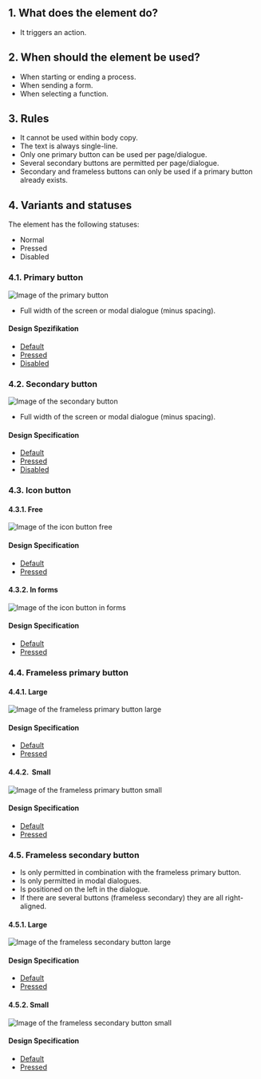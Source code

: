 ## 1. What does the element do?
*   It triggers an action.

## 2. When should the element be used?
*   When starting or ending a process.
*   When sending a form.
*   When selecting a function.


## 3. Rules
*   It cannot be used within body copy.
*   The text is always single-line.
*   Only one primary button can be used per page/dialogue.
*   Several secondary buttons are permitted per page/dialogue.
*   Secondary and frameless buttons can only be used if a primary button already exists.


## 4. Variants and statuses
The element has the following statuses: 
*   Normal
*   Pressed
*   Disabled

### 4.1. Primary button
![Image of the primary button](https://raw.githubusercontent.com/sbb-design-systems/design-system-mobile-documentation/doku-update/documentation/elements/button/images/ME10_Primary.png 'class: image')
*   Full width of the screen or modal dialogue (minus spacing).

#### Design Spezifikation
*   [Default](https://sbb.invisionapp.com/d/main#/console/14051805/313175219/inspect)
*   [Pressed](https://sbb.invisionapp.com/d/main#/console/14051805/313175220/inspect)
*   [Disabled](https://sbb.invisionapp.com/d/main#/console/14051805/313175221/inspect)

### 4.2. Secondary button
![Image of the secondary button](https://raw.githubusercontent.com/sbb-design-systems/design-system-mobile-documentation/doku-update/documentation/elements/button/images/ME10_Secondary.png 'class: image')

*   Full width of the screen or modal dialogue (minus spacing).

#### Design Specification
*   [Default](https://sbb.invisionapp.com/d/main#/console/14051805/313175222/inspect)
*   [Pressed](https://sbb.invisionapp.com/d/main#/console/14051805/313175223/inspect)
*   [Disabled](https://sbb.invisionapp.com/d/main#/console/14051805/313175224/inspect)

### 4.3. Icon button
#### 4.3.1. Free
![Image of the icon button free](https://raw.githubusercontent.com/sbb-design-systems/design-system-mobile-documentation/doku-update/documentation/elements/button/images/ME10_Icon_Free.png 'class: image')

#### Design Specification
*   [Default](https://sbb.invisionapp.com/d/main#/console/14051805/313175225/inspect)
*   [Pressed](https://sbb.invisionapp.com/d/main#/console/14051805/313175226/inspect)

#### 4.3.2. In forms
![Image of the icon button in forms](https://raw.githubusercontent.com/sbb-design-systems/design-system-mobile-documentation/doku-update/documentation/elements/button/images/ME10_Icon_Form.png 'class: image')

#### Design Specification
*   [Default](https://sbb.invisionapp.com/d/main#/console/14051805/313175227/inspect)
*   [Pressed](https://sbb.invisionapp.com/d/main#/console/14051805/313175228/inspect)

### 4.4. Frameless primary button
#### 4.4.1. Large
![Image of the frameless primary button large](https://raw.githubusercontent.com/sbb-design-systems/design-system-mobile-documentation/doku-update/documentation/elements/button/images/ME10_Frameless_Primary_Large.png 'class: image')

#### Design Specification
*   [Default](https://sbb.invisionapp.com/d/main#/console/14051805/313175229/inspect)
*   [Pressed](https://sbb.invisionapp.com/d/main#/console/14051805/313175230/inspect)

#### 4.4.2.  Small
![Image of the frameless primary button small](https://raw.githubusercontent.com/sbb-design-systems/design-system-mobile-documentation/doku-update/documentation/elements/button/images/ME10_Frameless_Primary_Small.png 'class: image')

#### Design Specification
*   [Default](https://sbb.invisionapp.com/d/main#/console/14051805/313175231/inspect)
*   [Pressed](https://sbb.invisionapp.com/d/main#/console/14051805/313175232/inspect)

### 4.5. Frameless secondary button
*   Is only permitted in combination with the frameless primary button.
*   Is only permitted in modal dialogues.
*   Is positioned on the left in the dialogue. 
*   If there are several buttons (frameless secondary) they are all right-aligned.


#### 4.5.1. Large
![Image of the frameless secondary button large](https://raw.githubusercontent.com/sbb-design-systems/design-system-mobile-documentation/doku-update/documentation/elements/button/images/ME10_Frameless_Secondary_Large.png 'class: image')

#### Design Specification
*   [Default](https://sbb.invisionapp.com/d/main#/console/14051805/313175233/inspect)
*   [Pressed](https://sbb.invisionapp.com/d/main#/console/14051805/313175234/inspect)

#### 4.5.2. Small
![Image of the frameless secondary button small](https://raw.githubusercontent.com/sbb-design-systems/design-system-mobile-documentation/doku-update/documentation/elements/button/images/ME10_Frameless_Secondary_Small.png 'class: image')

#### Design Specification
*   [Default](https://sbb.invisionapp.com/d/main#/console/14051805/313175235/inspect)
*   [Pressed](https://sbb.invisionapp.com/d/main#/console/14051805/313175236/inspect)